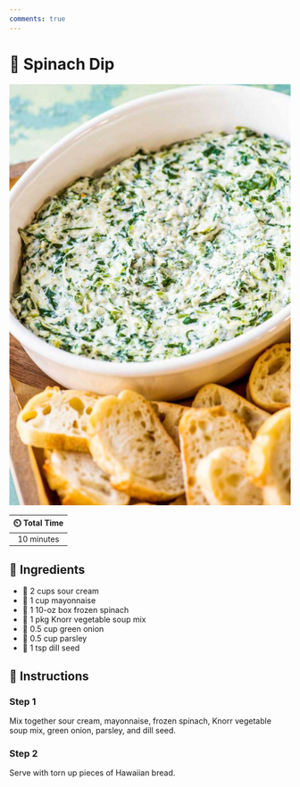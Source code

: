 ```yaml
---
comments: true
---
```

# :leafy_green: Spinach Dip

![Spinach Dip](../assets/images/spinach-dip.jpg)

| :timer_clock: Total Time |
|:-----------------------: |
| 10 minutes |

## :salt: Ingredients

- :rice: 2 cups sour cream
- :egg: 1 cup mayonnaise
- :leafy_green: 1 10-oz box frozen spinach
- :stew: 1 pkg Knorr vegetable soup mix
- :leafy_green: 0.5 cup green onion
- :herb: 0.5 cup parsley
- :chestnut: 1 tsp dill seed

## :pencil: Instructions

### Step 1

Mix together sour cream, mayonnaise, frozen spinach, Knorr vegetable soup mix, green onion, parsley, and dill seed.

### Step 2

Serve with torn up pieces of Hawaiian bread.
